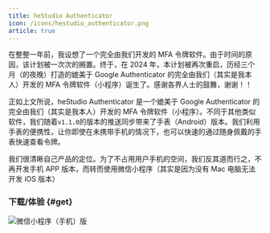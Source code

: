 ```yaml
---
title: heStudio Authenticator
icon: /icons/hestudio_authenticator.png
article: true
---
```


在整整一年前，我设想了一个完全由我们开发的 MFA 令牌软件。由于时间的原因，该计划被一次次的搁置。终于，在 2024 年，本计划被再次重启，历经三个月（的夜晚）打造的媲美于 Google Authenticator 的完全由我们（其实是我本人）开发的 MFA 令牌软件（小程序）诞生了。感谢各界人士的鼓舞，谢谢！！

正如上文所说，heStudio Authenticator 是一个媲美于 Google Authenticator 的完全由我们（其实是我本人）开发的 MFA 令牌软件（小程序）。不同于其他类似软件，我们随着`v1.1.0`的版本的推送同步带来了手表（Android）版本。我们利用手表的便携性，让你即使在未携带手机的情况下，也可以快速的通过随身佩戴的手表快速查看令牌。

我们很清晰自己产品的定位。为了不占用用户手机的空间，我们反其道而行之，不再开发手机 APP 版本，而转而使用微信小程序（其实是因为没有 Mac 电脑无法开发 iOS 版本）

### 下载/体验 {#get}

![微信小程序（手机）版](https://image.hestudio.net/i/2024/03/12/65ef52182214b.png)

<ExternalJumpCard link="https://install.appcenter.ms/users/hestudio/apps/hestudio-authenticator-for-watch/distribution_groups/release" header="手表（Android）版" text="请先在小程序端完成配置，导出备份后再配置手表端。" buttontext="点击下载" />
